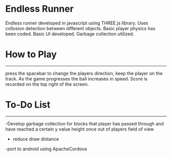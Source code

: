 # Endless Runner
Endless runner developed in javascript using THREE.js library. Uses collosion detection between different objects. Basic player physics has been coded. Basic UI developed. Garbage collection utilized.

# How to Play
----------------
press the spacebar to change the players direction, keep the player on the track. As the game progresses the ball increases in speed. Score is recorded on the top right of the screen.

# To-Do List
-------------
-Develop garbage collection for blocks that player has passed through and have reached a certain y value height once out of players field of view

- reduce draw distance

-port to android using ApacheCordova
